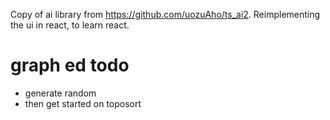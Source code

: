 Copy of ai library from https://github.com/uozuAho/ts_ai2. Reimplementing the ui in react, to learn
react.

# graph ed todo
- generate random
- then get started on toposort